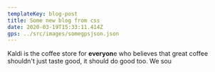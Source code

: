 ```yaml
---
templateKey: blog-post
title: Some new blog from css
date: 2020-03-19T15:33:11.414Z
gps: ../src/images/somegpsjson.json
---
```

Kaldi is the coffee store for **everyon**e who believes that great coffee shouldn't just taste good, it should do good too. We sou